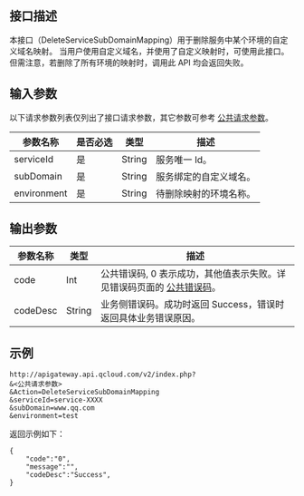 ## 接口描述

本接口（DeleteServiceSubDomainMapping）用于删除服务中某个环境的自定义域名映射。
当用户使用自定义域名，并使用了自定义映射时，可使用此接口。但需注意，若删除了所有环境的映射时，调用此 API 均会返回失败。


## 输入参数

以下请求参数列表仅列出了接口请求参数，其它参数可参考 [公共请求参数](/document/api/213/6976)。

| 参数名称        | 是否必选 | 类型     | 描述          |
| ----------- | ---- | ------ | ----------- |
| serviceId   | 是    | String | 服务唯一 Id。     |
| subDomain   | 是    | String | 服务绑定的自定义域名。 |
| environment | 是    | String | 待删除映射的环境名称。 |

## 输出参数
| 参数名称     | 类型     | 描述                                       |
| -------- | ------ | ---------------------------------------- |
| code     | Int    | 公共错误码, 0 表示成功，其他值表示失败。详见错误码页面的 <a href="/document/api/377/4173" title="公共错误码">公共错误码</a>。 |
| codeDesc | String | 业务侧错误码。成功时返回 Success，错误时返回具体业务错误原因。       |


## 示例 
```
http://apigateway.api.qcloud.com/v2/index.php?
&<公共请求参数>
&Action=DeleteServiceSubDomainMapping
&serviceId=service-XXXX
&subDomain=www.qq.com
&environment=test
```
返回示例如下：
```
{
    "code":"0",
    "message":"",
    "codeDesc":"Success",
}
```




